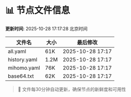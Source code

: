 # 📊 节点文件信息

**更新时间**: 2025-10-28 17:17:28 北京时间

| 文件名 | 大小 | 最后修改 |
|--------|------|----------|
| all.yaml | 61K | 2025-10-28 17:17 |
| history.yaml | 1.2M | 2025-10-28 17:17 |
| mihomo.yaml | 76K | 2025-10-28 17:17 |
| base64.txt | 62K | 2025-10-28 17:17 |

> 🔄 文件每30分钟自动更新，确保节点的新鲜度和可用性
